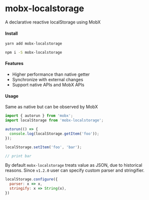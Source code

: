 # mobx-localstorage
A declarative reactive localStorage using MobX

#### Install
```bash
yarn add mobx-localstorage
```
```bash
npm i -S mobx-localstorage
```

#### Features
* Higher performance than native getter
* Synchronize with external changes
* Support native APIs and MobX APIs

#### Usage
Same as native but can be observed by MobX
```js
import { autorun } from 'mobx';
import localStorage from 'mobx-localstorage';

autorun(() => {
  console.log(localStorage.getItem('foo'));
});

localStorage.setItem('foo', 'bar');

// print bar
```

By default `mobx-localstorage` treats value as JSON, due to historical reasons. Since `v1.2.0` user can specify custom parser and stringifier.

```js
localStorage.configure({
  parser: x => x,
  stringify: x => String(x),
})
```
